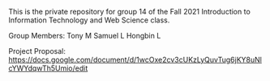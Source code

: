 This is the private repository for group 14 of the Fall 2021 Introduction to Information Technology and Web Science class.

Group Members:
Tony M
Samuel L
Hongbin L

Project Proposal: https://docs.google.com/document/d/1wcOxe2cv3cUKzLyQuvTug6jKY8uNlcYWYdqwTh5Umio/edit
